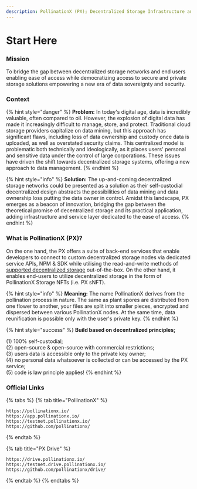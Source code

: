 ```yaml
---
description: PollinationX (PX); Decentralized Storage Infrastructure and Service Layer
---
```


# Start Here

### Mission

To bridge the gap between decentralized storage networks and end users enabling ease of access while democratizing access to secure and private storage solutions empowering a new era of data sovereignty and security.

### Context

{% hint style="danger" %}
**Problem:** In today's digital age, data is incredibly valuable, often compared to oil. However, the explosion of digital data has made it increasingly difficult to manage, store, and protect. Traditional cloud storage providers capitalize on data mining, but this approach has significant flaws, including loss of data ownership and custody once data is uploaded, as well as overstated security claims. This centralized model is problematic both technically and ideologically, as it places users' personal and sensitive data under the control of large corporations. These issues have driven the shift towards decentralized storage systems, offering a new approach to data management.
{% endhint %}

{% hint style="info" %}
**Solution:** The up-and-coming decentralized storage networks could be presented as a solution as their self-custodial decentralized design abstracts the possibilities of data mining and data ownership loss putting the data owner in control. Amidst this landscape, PX emerges as a beacon of innovation, bridging the gap between the theoretical promise of decentralized storage and its practical application, adding infrastructure and service layer dedicated to the ease of access.&#x20;
{% endhint %}

### What is PollinationX (PX)?

On the one hand, the PX offers a suite of back-end services that enable developers to connect to custom decentralized storage nodes via dedicated service APIs, NPM & SDK while utilising the read-and-write methods of [supported decentralized storage](../overview/supported-networks-and-storages.md) out-of-the-box. On the other hand, it enables end-users to utilize decentralized storage in the form of PollinationX Storage NFTs (i.e. PX sNFT).

{% hint style="info" %}
**Meaning:** The name PollinationX derives from the pollination process in nature. The same as plant spores are distributed from one flower to another, your files are split into smaller pieces, encrypted and dispersed between various PollinationX nodes. At the same time, data reunification is possible only with the user's private key.&#x20;
{% endhint %}

{% hint style="success" %}
**Build based on decentralized principles;**

(1) 100% self-custodial;\
(2) open-source & open-source with commercial restrictions;\
(3) users data is accessible only to the private key owner; \
(4) no personal data whatsoever is collected or can be accessed by the PX service; \
(5) code is law principle applies!
{% endhint %}

### Official Links

{% tabs %}
{% tab title="PollinationX" %}
```
https://pollinationx.io/
https://app.pollinationx.io/
https://testnet.pollinationx.io/
https://github.com/pollinationx/
```
{% endtab %}

{% tab title="PX Drive" %}
```
https://drive.pollinationx.io/
https://testnet.drive.pollinationx.io/
https://github.com/pollinationx/drive/
```
{% endtab %}
{% endtabs %}
